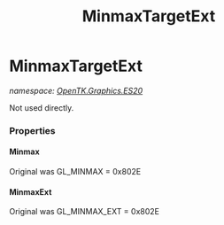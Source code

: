 ﻿---
title: MinmaxTargetExt
---

# MinmaxTargetExt
_namespace: [OpenTK.Graphics.ES20](N-OpenTK.Graphics.ES20.html)_

Not used directly.



### Properties

#### Minmax
Original was GL_MINMAX = 0x802E
#### MinmaxExt
Original was GL_MINMAX_EXT = 0x802E

